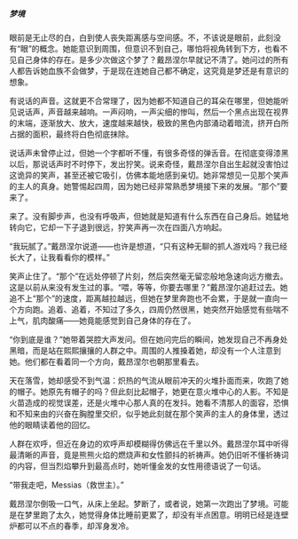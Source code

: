 ##### 梦境

眼前是无止尽的白，白到使人丧失距离感与空间感。不，不该说是眼前，此刻没有“眼”的概念。她能意识到周围，但意识不到自己，哪怕将视角转到下方，也看不见自己身体的存在。是多少次做这个梦了？戴昂涅尔早就记不清了。她问过的所有人都告诉她血族不会做梦，于是现在连她自己都不确定，这究竟是梦还是有意识的想象。

有说话的声音。这就更不合常理了，因为她都不知道自己的耳朵在哪里，但她能听见说话声，声音越来越响。一声闷响，一声尖细的惨叫，然后一个黑点出现在视界的末端，逐渐放大、放大，速度越来越快，极致的黑色内部涌动着暗流，挤开白所占据的面积，最终将白色彻底抹除。

说话声未曾停止过，但她一个字都听不懂，有很多奇怪的弹舌音。在彻底变得漆黑以后，那说话声时不时停下，发出狞笑。说来奇怪，戴昂涅尔自出生起就没害怕过这诡异的笑声，甚至还被它吸引，仿佛本能地感到亲切。她非常想见一见那个笑声的主人的真身。她警惕起四周，因为她已经非常熟悉梦境接下来的发展。“那个”要来了。

来了。没有脚步声，也没有呼吸声，但她就是知道有什么东西在自己身后。她猛地转向它，它却一下子退到很远，狞笑声再一次在四面八方响起。

“我玩腻了。”戴昂涅尔说道——也许是想道，“只有这种无聊的抓人游戏吗？我已经长大了，让我看看你的模样。”

笑声止住了。“那个”在远处停顿了片刻，然后突然毫无留恋般地急速向远方撤去。这是以前从来没有发生过的事。“喂，等等，你要去哪里？”戴昂涅尔追赶过去。她追不上“那个”的速度，距离越拉越远，但她在梦里奔跑也不会累，于是就一直向一个方向跑。追着、追着，不知过了多久，四周仍然很黑，她突然开始感觉有些喘不上气，肌肉酸痛——她竟能感觉到自己身体的存在了。

“你到底是谁？”她带着哭腔大声发问。但在她问完后的瞬间，她发现自己不再身处黑暗，而是站在熙熙攘攘的人群之中。周围的人推搡着她，却没有一个人注意到她。他们都在看着同一个方向，戴昂涅尔也朝那里看去。

天在落雪，她却感受不到气温：炽热的气流从眼前冲天的火堆扑面而来，吹跑了她的帽子。她原先有帽子的吗？但此刻比起帽子，她更在意火堆中心的人影。不知是火苗造成的视觉误差，还是火堆中心那人真的在发抖。她看不清那人的面容，恐惧和不知来由的兴奋在胸膛里交织，似乎她此刻就在那个笑声的主人的身体里，透过他的眼睛读着他的回忆。

人群在欢呼，但近在身边的欢呼声却模糊得仿佛远在千里以外。戴昂涅尔耳中听得最清晰的声音，竟是熊熊火焰的燃烧声和女性颤抖的祈祷声。她仍旧听不懂祈祷词的内容，但当烈焰攀升到最高点时，她听懂金发的女性用德语说了一句话。

“带我走吧，Messias（救世主）。”

戴昂涅尔倒吸一口气，从床上坐起。梦断了，或者说，她第一次跑出了梦境。可能是在梦里跑了太久，她觉得身体比睡前更累了，却没有半点困意。明明已经是连壁炉都可以不点的春季，却浑身发冷。

